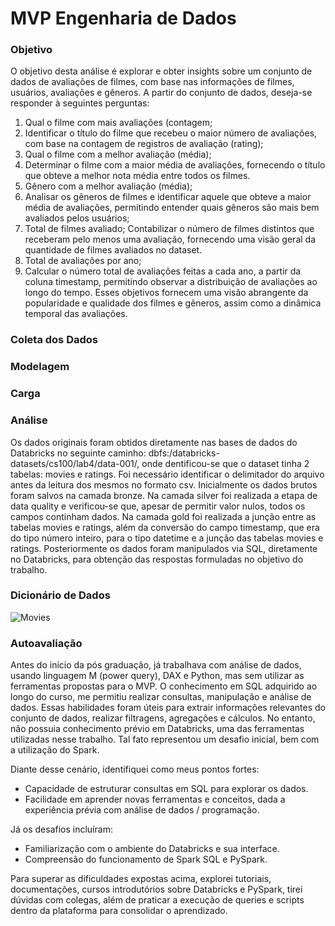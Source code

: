 # MVP Engenharia de Dados

### Objetivo
O objetivo desta análise é explorar e obter insights sobre um conjunto de dados de avaliações de filmes, com base nas informações de filmes, usuários, avaliações e gêneros. A partir do conjunto de dados, deseja-se responder à seguintes perguntas:
1. Qual o filme com mais avaliações (contagem;
2. Identificar o título do filme que recebeu o maior número de avaliações, com base na contagem de registros de avaliação (rating);
3. Qual o filme com a melhor avaliação (média);
4. Determinar o filme com a maior média de avaliações, fornecendo o título que obteve a melhor nota média entre todos os filmes.
5. Gênero com a melhor avaliação (média);
6. Analisar os gêneros de filmes e identificar aquele que obteve a maior média de avaliações, permitindo entender quais gêneros são mais bem avaliados pelos usuários;
7. Total de filmes avaliado;
Contabilizar o número de filmes distintos que receberam pelo menos uma avaliação, fornecendo uma visão geral da quantidade de filmes avaliados no dataset.
8. Total de avaliações por ano;
9. Calcular o número total de avaliações feitas a cada ano, a partir da coluna timestamp, permitindo observar a distribuição de avaliações ao longo do tempo.
Esses objetivos fornecem uma visão abrangente da popularidade e qualidade dos filmes e gêneros, assim como a dinâmica temporal das avaliações.

### Coleta dos Dados
### Modelagem
### Carga
### Análise
Os dados originais foram obtidos diretamente nas bases de dados do Databricks no seguinte caminho: dbfs:/databricks-datasets/cs100/lab4/data-001/, onde dentificou-se que o dataset tinha 2 tabelas: movies e ratings. Foi necessário identificar o delimitador do arquivo antes da leitura dos mesmos no formato csv. Inicialmente os dados brutos foram salvos na camada bronze. Na camada silver foi realizada a etapa de data quality e verificou-se que, apesar de permitir valor nulos, todos os campos continham dados. Na camada gold foi realizada a junção entre as tabelas movies e ratings, além da conversão do campo timestamp, que era do tipo número inteiro, para o tipo datetime e a junção das tabelas movies e ratings. Posteriormente os dados foram manipulados via SQL, diretamente no Databricks, para obtenção das respostas formuladas no objetivo do trabalho.

### Dicionário de Dados
![Movies](https://github.com/user-attachments/assets/acc3dc13-2e39-41d2-9019-8aba5aea873f)

### Autoavaliação
Antes do início da pós graduação, já trabalhava com análise de dados, usando linguagem M (power query), DAX e Python, mas sem utilizar as ferramentas propostas para o MVP. 
O conhecimento em SQL adquirido ao longo do curso, me permitiu realizar consultas, manipulação e análise de dados. 
Essas habilidades foram úteis para extrair informações relevantes do conjunto de dados, realizar filtragens, agregações e cálculos.
No entanto, não possuia conhecimento prévio em Databricks, uma das ferramentas utilizadas nesse trabalho. Tal fato representou um desafio inicial, bem com a utilização do Spark.

Diante desse cenário, identifiquei como meus pontos fortes:
- Capacidade de estruturar consultas em SQL para explorar os dados.
- Facilidade em aprender novas ferramentas e conceitos, dada a experiência prévia com análise de dados / programação.

Já os desafios incluíram:
- Familiarização com o ambiente do Databricks e sua interface.
- Compreensão do funcionamento de Spark SQL e PySpark.

Para superar as dificuldades expostas acima, explorei tutoriais, documentações, cursos introdutórios sobre Databricks e PySpark, tirei dúvidas com colegas, além de praticar a execução de queries e scripts dentro da plataforma para consolidar o aprendizado.

